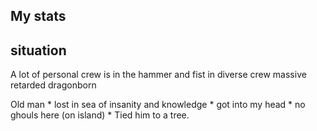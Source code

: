 ## My stats


## situation
A lot of personal crew is in the hammer and fist in
diverse crew
massive retarded dragonborn


Old man 
    * lost in sea of insanity and knowledge
    * got into my head
    * no ghouls here (on island)
    * Tied him to a tree.

